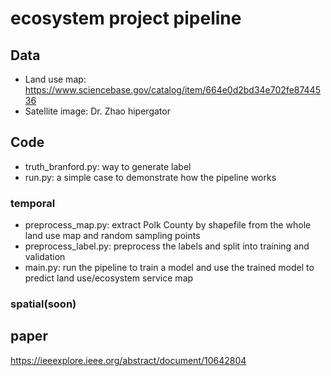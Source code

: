 # ecosystem project pipeline

## Data
- Land use map: https://www.sciencebase.gov/catalog/item/664e0d2bd34e702fe8744536
- Satellite image: Dr. Zhao hipergator

## Code
- truth_branford.py: way to generate label
- run.py: a simple case to demonstrate how the pipeline works
  
### temporal
- preprocess_map.py: extract Polk County by shapefile from the whole land use map and random sampling points
- preprocess_label.py: preprocess the labels and split into training and validation
- main.py: run the pipeline to train a model and use the trained model to predict land use/ecosystem service map

### spatial(soon)

## paper
https://ieeexplore.ieee.org/abstract/document/10642804

